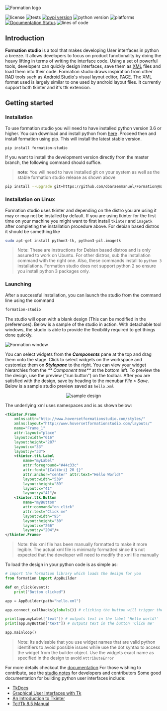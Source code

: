 ![Formation logo](https://raw.githubusercontent.com/obaraemmanuel/Formation/master/docs/_static/logo.png)

![license](https://img.shields.io/github/license/ObaraEmmanuel/Formation)
![tests](https://github.com/ObaraEmmanuel/Formation/workflows/build/badge.svg)
[![pypi version](https://img.shields.io/pypi/v/formation-studio.svg)](https://pypi.org/project/formation-studio/)
![python version](https://img.shields.io/badge/python-3.6+-blue.svg)
![platforms](https://img.shields.io/badge/Platforms-Linux%20|%20Windows%20|%20Mac%20(partial)-purple.svg)
[![Documentation Status](https://readthedocs.org/projects/formation-studio/badge/?version=latest)](https://formation-studio.readthedocs.io/en/latest/?badge=latest)
![lines of code](https://img.shields.io/tokei/lines/github/obaraEmmanuel/Formation)
## Introduction

**Formation studio** is a tool that makes developing User interfaces in python a breeze. It allows developers to focus
on product functionality by doing the heavy lifting in terms of writing the interface code. Using a set of powerful
tools, developers can quickly design interfaces, save them as
[XML](https://en.wikipedia.org/wiki/XML) files and load them into their code. Formation studio draws inspiration from
other
[RAD](https://en.wikipedia.org/wiki/Rapid_application_development) tools such as
[Android Studio's](https://developer.android.com/studio) visual layout editor,
[PAGE](http://page.sourceforge.net). The XML format used is largely similar to one used by android layout files. It
currently support both tkinter and it's ttk extension.

## Getting started

### Installation

To use formation studio you will need to have installed python version 3.6 or higher. You can download and install
python from [here](https://www.python.org/downloads/)
.Proceed then and install formation using pip. This will install the latest stable version.

```bash
pip install formation-studio
```

If you want to install the development version directly from the master branch, the following command should suffice.
> **note**: You will need to have installed git on your system as well as the stable formation studio release as shown above

```bash
pip install --upgrade git+https://github.com/obaraemmanuel/Formation@master
```

### Installation on Linux

Formation studio uses tkinter and depending on the distro you are using it may or may not
be installed by default. If you are using tkinter for the first time on your machine you
might want to first install `tkinter` and `imagetk` after completing the installation procedure above. 
For debian based distros it should be something like

```bash
sudo apt-get install python3-tk, python3-pil.imagetk
```

> Note: These are instructions for Debian based distros and is only assured to work on Ubuntu. For
> other distros, sub the installation command with the right one. Also, these commands install
> to ``python 3`` installations. Formation studio does not support python 2 so ensure you install 
> python 3 packages only.

### Launching

After a successful installation, you can launch the studio from the command line using the command

```bash
formation-studio
```

The studio will open with a blank design (This can be modified in the preferences). Below is a sample of the studio in
action. With detachable tool windows, the studio is able to provide the flexibility required to get things done quickly.

![Formation window](https://raw.githubusercontent.com/obaraemmanuel/Formation/master/docs/_static/showcase.png)

You can select widgets from the _**Components**_ pane at the top and drag them onto the stage. Click to select widgets
on the workspace and customize them on _**Stylepane**_ to the right. You can view your widget hierarchies from the _**
Component tree**_ at the bottom left. To preview the the design, use the preview ("run button") on the toolbar. After
you are satisfied with the design, save by heading to the menubar _File > Save_. Below is a sample studio preview saved
as `hello.xml`

<p align="center">
    <img alt="sample design" src="https://raw.githubusercontent.com/obaraemmanuel/Formation/master/docs/_static/hello.png"/>
</p>

The underlying xml uses namespaces and is as shown below:

```xml
<tkinter.Frame 
    xmlns:attr="http://www.hoversetformationstudio.com/styles/" 
    xmlns:layout="http://www.hoversetformationstudio.com/layouts/" 
    name="Frame_1" 
    attr:layout="place" 
    layout:width="616" 
    layout:height="287" 
    layout:x="33" 
    layout:y="33">
    <tkinter.ttk.Label 
        name="myLabel" 
        attr:foreground="#44c33c" 
        attr:font="{Calibri} 20 {}" 
        attr:anchor="center" attr:text="Hello World!" 
        layout:width="539" 
        layout:height="89" 
        layout:x="41" 
        layout:y="41"/>
    <tkinter.ttk.Button 
        name="myButton"
        attr:command="on_click"
        attr:text="Click me" 
        layout:width="95" 
        layout:height="30" 
        layout:x="266" 
        layout:y="204"/>
</tkinter.Frame>

```

> Note: this xml file has been manually formatted to make it more legible. The actual xml file
> is minimally formatted since it's not expected that the developer will need to modify the xml
> file manually

To load the design in your python code is as simple as:

```python
# import the formation library which loads the design for you
from formation import AppBuilder

def on_click(event):
    print("Button clicked")

app = AppBuilder(path="hello.xml")

app.connect_callbacks(globals()) # clicking the button will trigger the on_click function

print(app.myLabel["text"]) # outputs text in the label 'Hello world!'
print(app.myButton["text"]) # outputs text in the button 'Click me'

app.mainloop()
```

>Note: Its advisable that you use widget names that are valid python identifiers to avoid 
>possible issues while use the dot syntax to access the widget from the builder object.
>Use the widgets exact name as specified in the design to avoid `AttributeError`

For more details checkout the [documentation](https://formation-studio.readthedocs.io/en/latest/)
For those wishing to contribute, see the [studio notes](https://formation-studio.readthedocs.io/en/latest/studio/architecture.html) for developers and contributors
Some good documentation for building python user interfaces
include:

- [TkDocs](http://www.tkdocs.com)
- [Graphical User Interfaces with Tk](http://docs.python.org/3.5/library/tk.html)
- [An Introduction to Tkinter](https://web.archive.org/web/20170518202115/http://effbot.org/tkinterbook/tkinter-index.htm)
- [Tcl/Tk 8.5 Manual](http://www.tcl.tk/man/tcl8.5/) 
